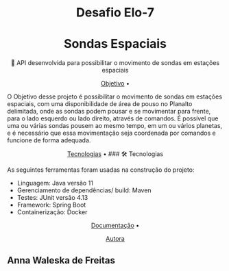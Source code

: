 <h1 align="center">Desafio Elo-7 </h1>

<h1 align="center">
    Sondas Espaciais
</h1>
<p align="center">🚀 API desenvolvida para possibilitar o movimento de sondas em estações espaciais</p>

<p align="center">
 <a href="#objetivo">Objetivo</a> •

 O Objetivo desse projeto é possibilitar o movimento de sondas em estações espaciais, com uma disponibilidade de área de pouso no Planalto delimitada, onde as sondas podem pousar e se movimentar para frente, para o lado esquerdo ou lado direito, através de comandos. 
 É possível que uma ou várias sondas pousem ao mesmo tempo, em um ou vários planetas, e é necessário que essa movimentação seja coordenada por comandos e funcione de forma adequada.
<p align="center">
 <a href="#tecnologias">Tecnologias</a> • 
 ### 🛠 Tecnologias

As seguintes ferramentas foram usadas na construção do projeto:
- Linguagem: Java versão 11
- Gerenciamento de dependências/ build: Maven 
- Testes: JUnit versão 4.13
- Framework: Spring Boot
- Containerização: Docker

<p align="center">
 <a href="#Documentação">Documentação</a> •
<p align="center">
 <a href="#autor">Autora</a>
</p>

## Anna Waleska de Freitas 